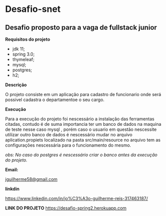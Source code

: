 # Desafio-snet

## Desafio proposto para a vaga de fullstack junior


**Requisitos do projeto** 

- jdk 11;
- spring 3.0;
- thymeleaf;
- mysql;
- postgres;
- h2;


**Descrição**
  
  O projeto consiste em um aplicação para cadastro de funcionario onde será possivel cadastra o departamentoe o seu cargo. 


**Execução** 

  Para a execução do  projeto foi nescessário a instalação das ferramentas citadas, contudo é de suma importancia ter um banco de dados na maquina de teste nesse caso mysql , porém caso o usuario em questão nescessite utilizar outro banco de dados é nescessário mudar no arquivo aplication.propiets localizado na pasta src/main/resource no arquivo tem as configurações nescessária para o funcionamento do mesmo.
  
*obs: No caso do postgres é nescessário criar o banco antes da execução do projeto.*


**Email:** 

jguilherme58@gmail.com

**linkdin**

https://www.linkedin.com/in/jo%C3%A3o-guilherme-reis-317463187/

**LINK DO PROJETO**
https://desafio-spring2.herokuapp.com
  
 
 
 
 
  
 



